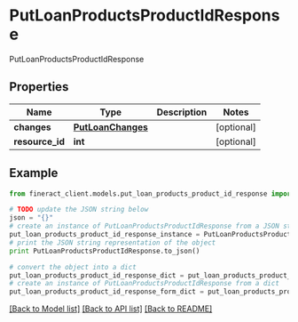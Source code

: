 # PutLoanProductsProductIdResponse

PutLoanProductsProductIdResponse

## Properties

Name | Type | Description | Notes
------------ | ------------- | ------------- | -------------
**changes** | [**PutLoanChanges**](PutLoanChanges.md) |  | [optional] 
**resource_id** | **int** |  | [optional] 

## Example

```python
from fineract_client.models.put_loan_products_product_id_response import PutLoanProductsProductIdResponse

# TODO update the JSON string below
json = "{}"
# create an instance of PutLoanProductsProductIdResponse from a JSON string
put_loan_products_product_id_response_instance = PutLoanProductsProductIdResponse.from_json(json)
# print the JSON string representation of the object
print PutLoanProductsProductIdResponse.to_json()

# convert the object into a dict
put_loan_products_product_id_response_dict = put_loan_products_product_id_response_instance.to_dict()
# create an instance of PutLoanProductsProductIdResponse from a dict
put_loan_products_product_id_response_form_dict = put_loan_products_product_id_response.from_dict(put_loan_products_product_id_response_dict)
```
[[Back to Model list]](../README.md#documentation-for-models) [[Back to API list]](../README.md#documentation-for-api-endpoints) [[Back to README]](../README.md)


